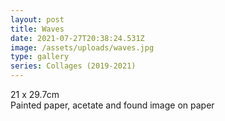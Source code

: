```yaml
---
layout: post
title: Waves
date: 2021-07-27T20:38:24.531Z
image: /assets/uploads/waves.jpg
type: gallery
series: Collages (2019-2021)
---
```

21 x 29.7cm\
Painted paper, acetate and found image on paper